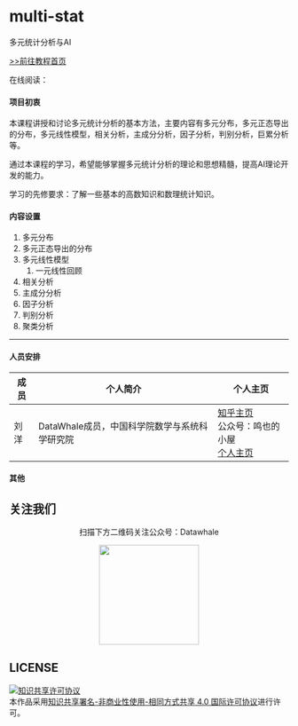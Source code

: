 # multi-stat
多元统计分析与AI

[>>前往教程首页](guide-MultiStat.md)

在线阅读：

#### 项目初衷

本课程讲授和讨论多元统计分析的基本方法，主要内容有多元分布，多元正态导出的分布，多元线性模型，相关分析，主成分分析，因子分析，判别分析，巨累分析等。

通过本课程的学习，希望能够掌握多元统计分析的理论和思想精髓，提高AI理论开发的能力。

学习的先修要求：了解一些基本的高数知识和数理统计知识。

#### 内容设置

1. 多元分布
2. 多元正态导出的分布
3. 多元线性模型
   1. 一元线性回顾
4. 相关分析
5. 主成分分析
6. 因子分析
7. 判别分析
8. 聚类分析

------



#### 人员安排

| 成员 | 个人简介                                      | 个人主页                                                     |
| ---- | --------------------------------------------- | ------------------------------------------------------------ |
| 刘洋 | DataWhale成员，中国科学院数学与系统科学研究院 | [知乎主页](https://www.zhihu.com/people/ming-ren-19-34)<br />公众号：鸣也的小屋<br />[个人主页](https://liu-yang-maker.github.io/Liu.Y/) |

#### 其他

## 关注我们

<div align=center>
<p>扫描下方二维码关注公众号：Datawhale</p>
<img src="https://raw.githubusercontent.com/datawhalechina/pumpkin-book/master/res/qrcode.jpeg" width = "180" height = "180">
</div>


## LICENSE

<a rel="license" href="http://creativecommons.org/licenses/by-nc-sa/4.0/"><img alt="知识共享许可协议" style="border-width:0" src="https://img.shields.io/badge/license-CC%20BY--NC--SA%204.0-lightgrey" /></a><br />本作品采用<a rel="license" href="http://creativecommons.org/licenses/by-nc-sa/4.0/">知识共享署名-非商业性使用-相同方式共享 4.0 国际许可协议</a>进行许可。









